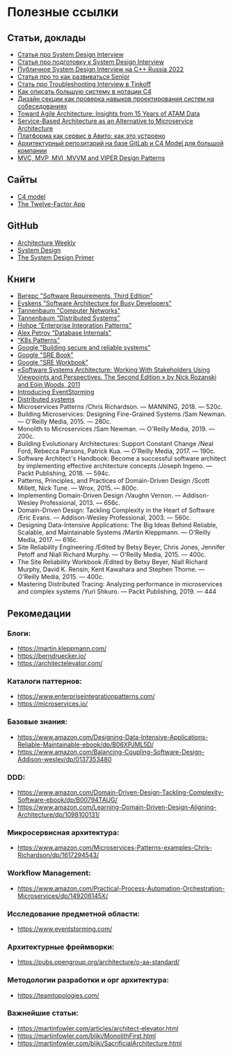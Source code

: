 # Полезные ссылки

## Статьи, доклады

- [Статья про System Design Interview](http://bit.ly/sysDesign)
- [Статья про подготовку к System Design Interview](http://bit.ly/prepSysDesign)
- [Публичное System Design Interview на C++ Russia 2022](http://bit.ly/SysDesExample)
- [Статья про то как развиваться Senior](http://bit.ly/howToGrow)
- [Стать про Troubleshooting Interview в Tinkoff](http://bit.ly/SREInterview)
- [Как описать большую систему в нотации С4](https://habr.com/ru/company/nspk/blog/679426/?ysclid=l9e7lecz3p925560751)
- [Дизайн секции как проверка навыков проектирования систем на собеседованиях](https://apolomodov.medium.com/system-design-interview-at-tinkoff-7bd97c20d082)
- [Toward Agile Architecture: Insights from 15 Years of ATAM Data](https://www.infoq.com/articles/atam-quality-attributes/)
- [Service-Based Architecture as an Alternative to Microservice Architecture](https://www.infoq.com/news/2016/10/service-based-architecture/)
- [Платформа как сервис в Авито: как это устроено](https://habr.com/ru/company/avito/blog/527400/)
- [Архитектурный репозитарий на базе GitLab и C4 Model для большой компании](https://www.dropbox.com/s/liu46hprn8ca0en/ArchDays.pdf?dl=0)
- [MVC, MVP, MVI, MVVM and VIPER Design Patterns](https://medium.com/@pinarkocak/mvc-mvp-and-mvvm-design-patterns-82317d6efeac)

## Сайты

- [C4 model](https://c4model.com/)
- [The Twelve-Factor App](https://12factor.net/)

## GitHub

- [Architecture Weekly](https://github.com/oskardudycz/ArchitectureWeekly)
- [System Design](https://www.karanpratapsingh.com/courses/system-design)
- [The System Design Primer](https://github.com/donnemartin/system-design-primer)

##  Книги
- [Вигерс "Software Requirements. Third Edition"](http://amzn.to/3DfJea5)
- [Eyskens "Software Architecture for Busy Developers"](http://bit.ly/busyArch)
- [Tannenbaum "Computer Networks"](http://amzn.to/3sj51XS)
- [Tannenbaum “Distributed Systems"](http://bit.ly/distrSystems)
- [Hohpe ”Enterprise Integration Patterns"](http://amzn.to/3TvnTia)
- [Alex Petrov “Database Internals"](http://bit.ly/distrsystems)
- [“K8s Patterns"](http://bit.ly/k8sPatterns)
- [Google ”Building secure and reliable systems"](http://bit.ly/ReliableSystems)
- [Google "SRE Book"](http://bit.ly/GoogleSREBook)
- [Google "SRE Workbook"](http://bit.ly/GoogleSREWorkBook)
- [«Software Systems Architecture: Working With Stakeholders Using Viewpoints and Perspectives. The Second Edition » by Nick Rozanski and Eóin Woods, 2011](https://www.amazon.com/Software-Systems-Architecture-Stakeholders-Perspectives/dp/032171833X)
- [Introducing EventStorming](https://www.eventstorming.com/book/)
- [Distributed systems](http://book.mixu.net/distsys/) 
- Microservices Patterns /Chris Richardson. — MANNING, 2018. — 520с.
- Building Microservices: Designing Fine-Grained Systems /Sam Newman. — O'Reilly Media, 2015. — 280с.
- Monolith to Microservices /Sam Newman. — O'Reilly Media, 2019. — 200с.
- Building Evolutionary Architectures: Support Constant Change /Neal Ford, Rebecca Parsons, Patrick Kua. — O'Reilly Media, 2017. — 190с.
- Software Architect's Handbook: Become a successful software architect by implementing effective architecture concepts /Joseph Ingeno. — Packt Publishing, 2018. — 594с.
- Patterns, Principles, and Practices of Domain-Driven Design /Scott Millett, Nick Tune. — Wrox, 2015. — 800с.
- Implementing Domain-Driven Design /Vaughn Vernon. — Addison-Wesley Professional, 2013. — 656с.
- Domain-Driven Design: Tackling Complexity in the Heart of Software /Eric Evans. — Addison-Wesley Professional, 2003. — 560с.
- Designing Data-Intensive Applications: The Big Ideas Behind Reliable, Scalable, and Maintainable Systems /Martin Kleppmann. — O'Reilly Media, 2017. — 616с.
- Site Reliability Engineering /Edited by Betsy Beyer, Chris Jones, Jennifer Petoff and Niall Richard Murphy. — O'Reilly Media, 2015. — 400с.
- The Site Reliability Workbook /Edited by Betsy Beyer, Niall Richard Murphy, David K. Rensin, Kent Kawahara and Stephen Thorne. — O'Reilly Media, 2015. — 400с.
- Mastering Distributed Tracing: Analyzing performance in microservices and complex systems /Yuri Shkuro. — Packt Publishing, 2019. — 444

## Рекомедации

### Блоги:
- https://martin.kleppmann.com/
- https://berndruecker.io/
- https://architectelevator.com/

### Каталоги паттернов:
- https://www.enterpriseintegrationpatterns.com/
- https://microservices.io/

### Базовые знания:
- https://www.amazon.com/Designing-Data-Intensive-Applications-Reliable-Maintainable-ebook/dp/B06XPJML5D/
- https://www.amazon.com/Balancing-Coupling-Software-Design-Addison-wesley/dp/0137353480

### DDD:
- https://www.amazon.com/Domain-Driven-Design-Tackling-Complexity-Software-ebook/dp/B00794TAUG/
- https://www.amazon.com/Learning-Domain-Driven-Design-Aligning-Architecture/dp/1098100131/

### Микросервисная архитектура:
- https://www.amazon.com/Microservices-Patterns-examples-Chris-Richardson/dp/1617294543/

### Workflow Management:
- https://www.amazon.com/Practical-Process-Automation-Orchestration-Microservices/dp/149206145X/

### Исследование предметной области:
- https://www.eventstorming.com/

### Архитектурные фреймворки:
- https://pubs.opengroup.org/architecture/o-aa-standard/

### Методологии разработки и орг архитектура:
- https://teamtopologies.com/

### Важнейшие статьи:
- https://martinfowler.com/articles/architect-elevator.html
- https://martinfowler.com/bliki/MonolithFirst.html
- https://martinfowler.com/bliki/SacrificialArchitecture.html
